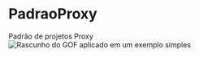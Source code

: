 # PadraoProxy
Padrão de projetos Proxy
![Rascunho do GOF aplicado em um exemplo simples](C:\Lixo\Proxy.png)

